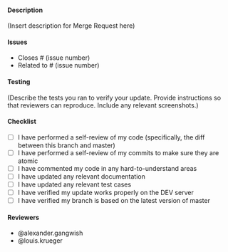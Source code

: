 #### Description

(Insert description for Merge Request here)

#### Issues
- Closes # (issue number)
- Related to # (issue number)

#### Testing
(Describe the tests you ran to verify your update. Provide instructions so that reviewers can reproduce. Include any relevant screenshots.)

#### Checklist
- [ ] I have performed a self-review of my code (specifically, the diff between this branch and master)
- [ ] I have performed a self-review of my commits to make sure they are atomic
- [ ] I have commented my code in any hard-to-understand areas
- [ ] I have updated any relevant documentation 
- [ ] I have updated any relevant test cases
- [ ] I have verified my update works properly on the DEV server
- [ ] I have verified my branch is based on the latest version of master

#### Reviewers
- @alexander.gangwish 
- @louis.krueger